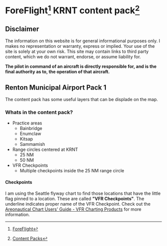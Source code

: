 # ForeFlight[^1] KRNT content pack[^2]

## Disclaimer

The information on this website is for general informational purposes only. I makes no representation or warranty, express or implied. Your use of the site is solely at your own risk. This site may contain links to third party content, which we do not warrant, endorse, or assume liability for.

**The pilot in command of an aircraft is directly responsible for, and is the final authority as to, the operation of that aircraft.**

## Renton Municipal Airport Pack 1

The content pack has some useful layers that can be displade on the map.

### Whats in the content pack?

- Practice areas
  - Bainbridge
  - Enumclaw
  - Kitsap
  - Sammamish
- Range circles centered at KRNT
  - 25 NM
  - 50 NM
- VFR Checkpoints
  - Multiple checkpoints inside the 25 NM range circle

#### Checkpoints

I am using the Seattle flyway chart to find those locations that have the little flag pinned to a location.  These are called **"VFR Checkpoints"**.  The underline indicates proper name of the VFR Checkpoint.  Check out the [Areonautical Chart Users' Guide - VFR Charting Products](https://aeronav.faa.gov/user_guide/20220324/cug-visual-edition.pdf) for more information.

[^1]:[ForeFlight](https://foreflight.com/)
[^2]:[Content Packs](https://foreflight.com/products/foreflight-mobile/user-content/content-packs/)
